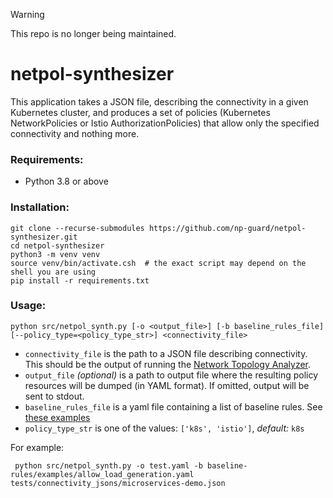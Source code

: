 > [!WARNING]  
> This repo is no longer being maintained.

# netpol-synthesizer
This application takes a JSON file, describing the connectivity in a given Kubernetes cluster,
and produces a set of policies (Kubernetes NetworkPolicies or Istio AuthorizationPolicies) that allow only the specified connectivity
and nothing more.

### Requirements:

* Python 3.8 or above

### Installation:
```commandline
git clone --recurse-submodules https://github.com/np-guard/netpol-synthesizer.git
cd netpol-synthesizer
python3 -m venv venv
source venv/bin/activate.csh  # the exact script may depend on the shell you are using
pip install -r requirements.txt
```

### Usage:
```commandline
python src/netpol_synth.py [-o <output_file>] [-b baseline_rules_file] [--policy_type=<policy_type_str>] <connectivity_file>
```
* `connectivity_file` is the path to a JSON file describing connectivity. This should be the output of running the [Network Topology Analyzer](https://github.com/np-guard/cluster-topology-analyzer).
* `output_file` *(optional)* is a path to output file where the resulting policy resources will be dumped (in YAML format). If omitted, output will be sent to stdout.
* `baseline_rules_file` is a yaml file containing a list of baseline rules. See [these examples](https://github.com/np-guard/baseline-rules/tree/master/examples)
* `policy_type_str` is one of the values: `['k8s', 'istio']`, *default:* `k8s`

For example:
```commandline
 python src/netpol_synth.py -o test.yaml -b baseline-rules/examples/allow_load_generation.yaml tests/connectivity_jsons/microservices-demo.json
```
